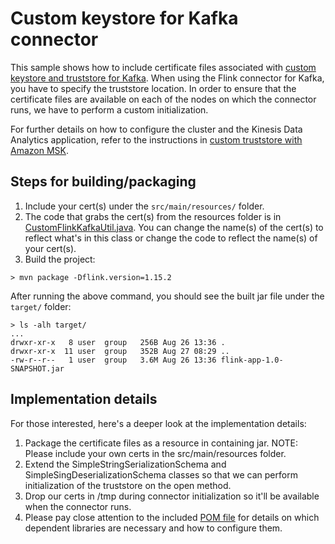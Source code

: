 # Custom keystore for Kafka connector

This sample shows how to include certificate files associated with [custom keystore and truststore for Kafka](https://kafka.apache.org/documentation/streams/developer-guide/security.html#id2). When using the Flink connector for Kafka, you 
have to specify the truststore location. In order to ensure that the certificate files are available on each of the nodes on which the connector runs, we have to perform a custom initialization.

For further details on how to configure the cluster and the Kinesis Data Analytics application, refer to the instructions in [custom truststore with Amazon MSK](https://docs.aws.amazon.com/kinesisanalytics/latest/java/example-keystore.html).

## Steps for building/packaging

1. Include your cert(s) under the `src/main/resources/` folder.
2. The code that grabs the cert(s) from the resources folder is in [CustomFlinkKafkaUtil.java](src/main/java/com/amazonaws/services/kinesisanalytics/CustomFlinkKafkaUtil.java). You can change the name(s) of the cert(s) to reflect what's in this 
class or change the code to reflect the name(s) of your cert(s).
3. Build the project:

```
> mvn package -Dflink.version=1.15.2
```

After running the above command, you should see the built jar file under the `target/` folder:

```
> ls -alh target/
...
drwxr-xr-x   8 user  group   256B Aug 26 13:36 .
drwxr-xr-x  11 user  group   352B Aug 27 08:29 ..
-rw-r--r--   1 user  group   3.6M Aug 26 13:36 flink-app-1.0-SNAPSHOT.jar

```

## Implementation details

For those interested, here's a deeper look at the implementation details:

1. Package the certificate files as a resource in containing jar. NOTE: Please include your own certs in the src/main/resources folder.
2. Extend the SimpleStringSerializationSchema and SimpleSingDeserializationSchema classes so that we can perform initialization of the truststore on the open method.
3. Drop our certs in /tmp during connector initialization so it'll be available when the connector runs.
4. Please pay close attention to the included [POM file](pom.xml) for details on which dependent libraries are necessary and how to configure them.
